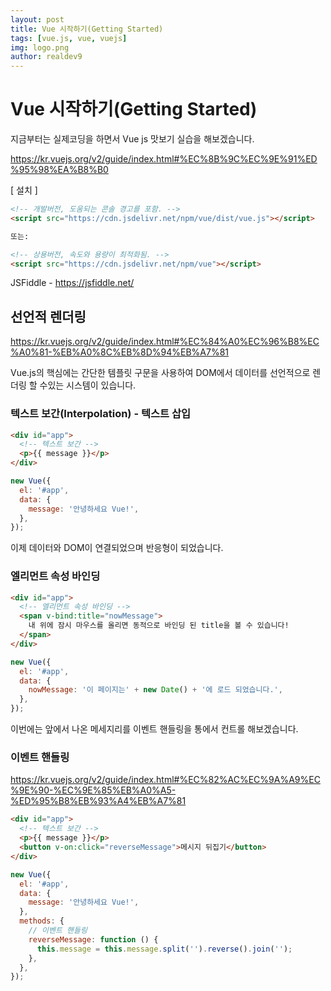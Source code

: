 ```yaml
---
layout: post
title: Vue 시작하기(Getting Started)
tags: [vue.js, vue, vuejs]
img: logo.png
author: realdev9
---
```


# Vue 시작하기(Getting Started)

지금부터는 실제코딩을 하면서 Vue js 맛보기 실습을 해보겠습니다.

<https://kr.vuejs.org/v2/guide/index.html#%EC%8B%9C%EC%9E%91%ED%95%98%EA%B8%B0>

[ 설치 ]

```html
<!-- 개발버전, 도움되는 콘솔 경고를 포함. -->
<script src="https://cdn.jsdelivr.net/npm/vue/dist/vue.js"></script>

또는:

<!-- 상용버전, 속도와 용량이 최적화됨. -->
<script src="https://cdn.jsdelivr.net/npm/vue"></script>
```

JSFiddle - <https://jsfiddle.net/>

## 선언적 렌더링

<https://kr.vuejs.org/v2/guide/index.html#%EC%84%A0%EC%96%B8%EC%A0%81-%EB%A0%8C%EB%8D%94%EB%A7%81>

Vue.js의 핵심에는 간단한 템플릿 구문을 사용하여 DOM에서 데이터를 선언적으로 렌더링 할 수있는 시스템이 있습니다.

### 텍스트 보간(Interpolation) - 텍스트 삽입

```html
<div id="app">
  <!-- 텍스트 보간 -->
  <p>{{ message }}</p>
</div>
```

```javascript
new Vue({
  el: '#app',
  data: {
    message: '안녕하세요 Vue!',
  },
});
```

이제 데이터와 DOM이 연결되었으며 반응형이 되었습니다.

### 엘리먼트 속성 바인딩

```html
<div id="app">
  <!-- 엘리먼트 속성 바인딩 -->
  <span v-bind:title="nowMessage">
    내 위에 잠시 마우스를 올리면 동적으로 바인딩 된 title을 볼 수 있습니다!
  </span>
</div>
```

```javascript
new Vue({
  el: '#app',
  data: {
    nowMessage: '이 페이지는' + new Date() + '에 로드 되었습니다.',
  },
});
```

이번에는 앞에서 나온 메세지리를 이벤트 핸들링을 통에서 컨트롤 해보겠습니다.

### 이벤트 핸들링

<https://kr.vuejs.org/v2/guide/index.html#%EC%82%AC%EC%9A%A9%EC%9E%90-%EC%9E%85%EB%A0%A5-%ED%95%B8%EB%93%A4%EB%A7%81>

```html
<div id="app">
  <!-- 텍스트 보간 -->
  <p>{{ message }}</p>
  <button v-on:click="reverseMessage">메시지 뒤집기</button>
</div>
```

```javascript
new Vue({
  el: '#app',
  data: {
    message: '안녕하세요 Vue!',
  },
  methods: {
    // 이벤트 핸들링
    reverseMessage: function () {
      this.message = this.message.split('').reverse().join('');
    },
  },
});
```

